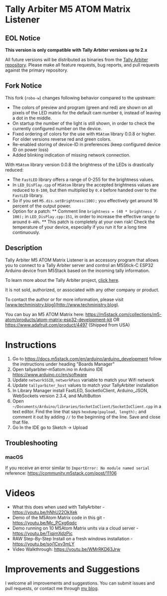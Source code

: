 # Tally Arbiter M5 ATOM Matrix Listener

## EOL Notice

**This version is only compatible with Tally Arbiter versions up to 2.x**

All future versions will be distributed as binaries from the [Tally Arbiter repository](http://github.com/josephdadams/tallyarbiter).
Please make all feature requests, bug reports, and pull requests against the primary repository.

## Fork Notice

This fork (`robo-w`) changes following behavior compared to the upstream:

* The colors of preview and program (green and red) are shown on all pixels of the LED matrix for the default cam number `0`, instead of leaving a dot in the middle.
* On startup the number of the light is still shown, in order to check the currently configured number on the device.
* Fixed ordering of colors for the use with `M5Atom` library 0.0.8 or higher. For older versions reverse red and green colors.
* Re-enabled storing of device-ID in preferences (keep configured device ID on power loss)
* Added blinking indication of missing network connection.

With `M5Atom` library version 0.0.8 the brightness of the LEDs is drastically reduced:

* The `FastLED` library offers a range of 0-255 for the brightness values.
* In `LED_DisPlay.cpp` of `M5Atom` library the accepted brightness values are reduced to `0-100`, but then multiplied by `0.4` before handed over to the `FastLED` library.
* So if you set `M5.dis.setBrightness(100);` you effectively get around 16 percent of the output power.
* Option for a patch:
** Comment line `brightness = (40 * brightness / 100);` in `LED_DisPlay.cpp:151`, in order to increase the effective range to around `0-40%`.
** This patch is completely at your own risk! Check the temperature of your device, especially if you run it for a long time continuously.

## Description

Tally Arbiter M5 ATOM Matrix Listener is an accessory program that allows you to connect to a Tally Arbiter server and control an M5Stick-C ESP32 Arduino device from M5Stack based on the incoming tally information.

To learn more about the Tally Arbiter project, [click here](http://github.com/josephdadams/tallyarbiter).

It is not sold, authorized, or associated with any other company or product.

To contact the author or for more information, please visit [www.techministry.blog](http://www.techministry.blog).

You can buy an M5 ATOM Matrix here:
https://m5stack.com/collections/m5-atom/products/atom-matrix-esp32-development-kit
OR
https://www.adafruit.com/product/4497 (Shipped from USA)

# Instructions

1. Go to https://docs.m5stack.com/en/arduino/arduino_development follow the instructions under heading "Boards Manager"
2. Open tallyarbiter-m5atom.ino in Arduino IDE https://www.arduino.cc/en/software
2. Update `networkSSID`, `networkPass` variable to match your Wifi network
3. Update `tallyarbiter_host` values to match your TallyArbiter installation
4. In Library Manager install FastLED, SocketIoClient, Arduino_JSON, WebSockets version 2.3.4, and MultiButton
6. Open `~/Documents/Arduino/libraries/SocketIoClient/SocketIoClient.cpp` in a text editor. Find the line that says `hexdump(payload, length);` and comment it out by adding `//` to the beginning of the line. Save and close that file.
7. Go In the IDE go to Sketch -> Upload

## Troubleshooting

### macOS
If you receive an error similar to `ImportError: No module named serial` reference: https://community.m5stack.com/post/11106

# Videos

* What this does when used with TallyArbiter - https://youtu.be/hNhU22OkXek
* Demo of the M5Atom Matrix code in this git - https://youtu.be/Mc_PCxg6qdc
* Demo running on 10 M5Atom Matrix units via a cloud server - https://youtu.be/TiqjmXdzPic
* RAW Step-By-Step Install on a fresh windows installation - https://youtu.be/soj1Cxv3mLY
* Video Walkthrough: https://youtu.be/WMrRKD63Jrw

# Improvements and Suggestions
I welcome all improvements and suggestions. You can submit issues and pull requests, or contact me through [my blog](http://www.techministry.blog).






